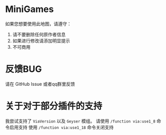 # MiniGames
如果您想要使用此地图，请遵守：
1. 请不要删除任何原作者信息
2. 如果进行修改请添加明显提示
3. 不可商用

# 反馈BUG
请在 GitHub Issue 或者qq群里反馈

# 关于对于部分插件的支持
我尝试支持了 `ViaVersion` 以及 `Geyser` 模组。
请使用 `/function via:use1_8` 命令启用支持
使用 `/function via:use1_18` 命令关闭支持